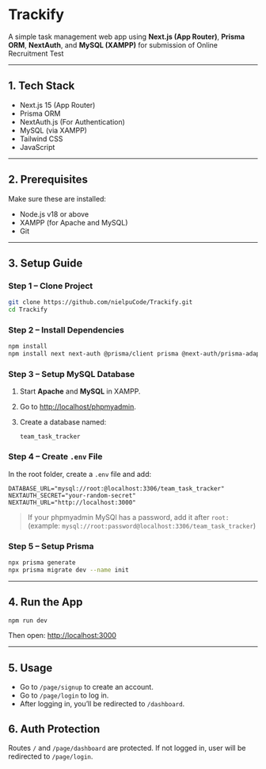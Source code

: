 # Trackify

A simple task management web app using **Next.js (App Router)**, **Prisma ORM**, **NextAuth**, and **MySQL (XAMPP)** for submission of Online Recruitment Test

---

## 1. Tech Stack

- Next.js 15 (App Router)
- Prisma ORM
- NextAuth.js (For Authentication)
- MySQL (via XAMPP)
- Tailwind CSS
- JavaScript

---

## 2. Prerequisites

Make sure these are installed:

- Node.js v18 or above
- XAMPP (for Apache and MySQL)
- Git

---

## 3. Setup Guide

### Step 1 – Clone Project

```bash
git clone https://github.com/nielpuCode/Trackify.git
cd Trackify
```

### Step 2 – Install Dependencies

```bash
npm install
npm install next next-auth @prisma/client prisma @next-auth/prisma-adapter bcryptjs lucide-react react-hot-toast
```

### Step 3 – Setup MySQL Database

1. Start **Apache** and **MySQL** in XAMPP.
2. Go to [http://localhost/phpmyadmin](http://localhost/phpmyadmin).
3. Create a database named:

   ```
   team_task_tracker
   ```

### Step 4 – Create `.env` File

In the root folder, create a `.env` file and add:

```env
DATABASE_URL="mysql://root:@localhost:3306/team_task_tracker"
NEXTAUTH_SECRET="your-random-secret"
NEXTAUTH_URL="http://localhost:3000"
```

> If your phpmyadmin MySQl has a password, add it after `root:` (example: `mysql://root:password@localhost:3306/team_task_tracker`)

### Step 5 – Setup Prisma

```bash
npx prisma generate
npx prisma migrate dev --name init
```

---

## 4. Run the App

```bash
npm run dev
```

Then open:
[http://localhost:3000](http://localhost:3000)

---

## 5. Usage

- Go to `/page/signup` to create an account.
- Go to `/page/login` to log in.
- After logging in, you’ll be redirected to `/dashboard`.

## 6. Auth Protection

Routes `/` and `/page/dashboard` are protected.
If not logged in, user will be redirected to `/page/login`.

